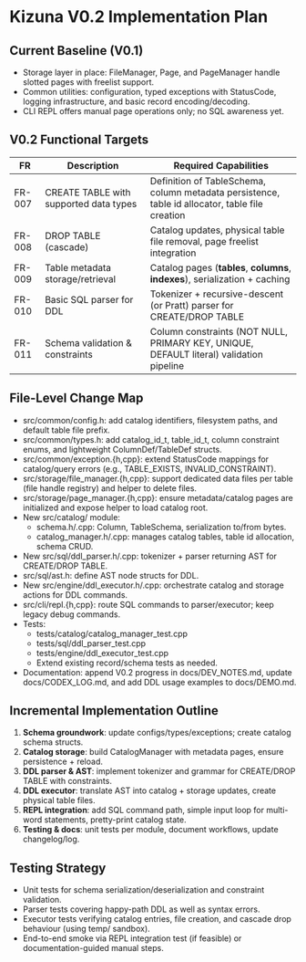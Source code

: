 # Kizuna V0.2 Implementation Plan

## Current Baseline (V0.1)
- Storage layer in place: FileManager, Page, and PageManager handle slotted pages with freelist support.
- Common utilities: configuration, typed exceptions with StatusCode, logging infrastructure, and basic record encoding/decoding.
- CLI REPL offers manual page operations only; no SQL awareness yet.

## V0.2 Functional Targets
| FR | Description | Required Capabilities |
|----|-------------|-----------------------|
| FR-007 | CREATE TABLE with supported data types | Definition of TableSchema, column metadata persistence, table id allocator, table file creation |
| FR-008 | DROP TABLE (cascade) | Catalog updates, physical table file removal, page freelist integration |
| FR-009 | Table metadata storage/retrieval | Catalog pages (__tables__, __columns__, __indexes__), serialization + caching |
| FR-010 | Basic SQL parser for DDL | Tokenizer + recursive-descent (or Pratt) parser for CREATE/DROP TABLE |
| FR-011 | Schema validation & constraints | Column constraints (NOT NULL, PRIMARY KEY, UNIQUE, DEFAULT literal) validation pipeline |

## File-Level Change Map
- src/common/config.h: add catalog identifiers, filesystem paths, and default table file prefix.
- src/common/types.h: add catalog_id_t, table_id_t, column constraint enums, and lightweight ColumnDef/TableDef structs.
- src/common/exception.{h,cpp}: extend StatusCode mappings for catalog/query errors (e.g., TABLE_EXISTS, INVALID_CONSTRAINT).
- src/storage/file_manager.{h,cpp}: support dedicated data files per table (file handle registry) and helper to delete files.
- src/storage/page_manager.{h,cpp}: ensure metadata/catalog pages are initialized and expose helper to load catalog root.
- New src/catalog/ module:
  - schema.h/.cpp: Column, TableSchema, serialization to/from bytes.
  - catalog_manager.h/.cpp: manages catalog tables, table id allocation, schema CRUD.
- New src/sql/ddl_parser.h/.cpp: tokenizer + parser returning AST for CREATE/DROP TABLE.
- src/sql/ast.h: define AST node structs for DDL.
- New src/engine/ddl_executor.h/.cpp: orchestrate catalog and storage actions for DDL commands.
- src/cli/repl.{h,cpp}: route SQL commands to parser/executor; keep legacy debug commands.
- Tests:
  - tests/catalog/catalog_manager_test.cpp
  - tests/sql/ddl_parser_test.cpp
  - tests/engine/ddl_executor_test.cpp
  - Extend existing record/schema tests as needed.
- Documentation: append V0.2 progress in docs/DEV_NOTES.md, update docs/CODEX_LOG.md, and add DDL usage examples to docs/DEMO.md.

## Incremental Implementation Outline
1. **Schema groundwork**: update configs/types/exceptions; create catalog schema structs.
2. **Catalog storage**: build CatalogManager with metadata pages, ensure persistence + reload.
3. **DDL parser & AST**: implement tokenizer and grammar for CREATE/DROP TABLE with constraints.
4. **DDL executor**: translate AST into catalog + storage updates, create physical table files.
5. **REPL integration**: add SQL command path, simple input loop for multi-word statements, pretty-print catalog state.
6. **Testing & docs**: unit tests per module, document workflows, update changelog/log.

## Testing Strategy
- Unit tests for schema serialization/deserialization and constraint validation.
- Parser tests covering happy-path DDL as well as syntax errors.
- Executor tests verifying catalog entries, file creation, and cascade drop behaviour (using temp/ sandbox).
- End-to-end smoke via REPL integration test (if feasible) or documentation-guided manual steps.
